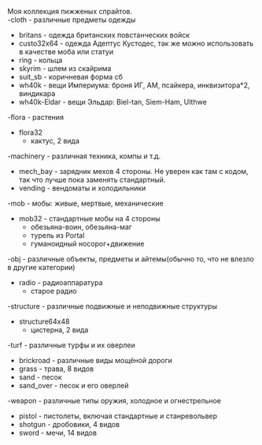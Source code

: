 Моя коллекция пижженых спрайтов.<br>
-cloth - различные предметы одежды
<ul>
	<li>britans - одежда британских повстанческих войск</li>
	<li>custo32x64 - одежда Адептус Кустодес, так же можно использовать в качестве моба или статуи</li>
	<li>ring - кольца</li>
	<li>skyrim - шлем из скайрима</li>
	<li>suit_sb - коричневая форма сб</li>
	<li>wh40k - вещи Империума: броня ИГ, АМ, псайкера, инквизитора*2, виндикара</li>
	<li>wh40k-Eldar - вещи Эльдар: Biel-tan, Siеm-Ham, Ulthwe</li>
</ul>
-flora - растения
<ul>
	<li>flora32
		<ul type="circle">
			<li>кактус, 2 вида</li>
		</ul>
	</li>
</ul>
-machinery - различная техника, компы и т.д.
<ul>
	<li>mech_bay - зарядник мехов 4 стороны. Не уверен как там с кодом, так что лучше пока заменять стандартный.</li>
	<li>vending - вендоматы и холодильники</li>
</ul>
-mob - мобы: живые, мертвые, механические
<ul>
	<li>mob32 - стандартные мобы на 4 стороны
		<ul type="circle">
			<li>обезьяна-воин, обезьяна-маг</li>
			<li>турель из Portal</li>
			<li>гуманоидный носорог+движение</li>
		</ul>
	</li>
</ul>
-obj - различные объекты, предметы и айтемы(обычно то, что не влезло в другие категории)
<ul>
	<li>radio - радиоаппаратура
		<ul type="circle">
			<li>старое радио</li>
		</ul>
	</li>
</ul>
-structure - различные подвижные и неподвижные структуры
<ul>
	<li>structure64x48
		<ul type="circle">
			<li>цистерна, 2 вида</li>
		</ul>
	</li>
</ul>
-turf - различные турфы и их оверлеи
<ul>
	<li>brickroad - различные виды мощёной дороги</li>
	<li>grass - трава, 8 видов</li>
	<li>sand - песок</li>
	<li>sand_over - песок и его оверлей</li>
</ul>
-weapon - различные типы оружия, холодное и огнестрельное
<ul>
	<li>pistol - пистолеты, включая стандартные и станревольвер</li>
	<li>shotgun - дробовики, 4 видов</li>
	<li>sword - мечи, 14 видов</li>
</ul>